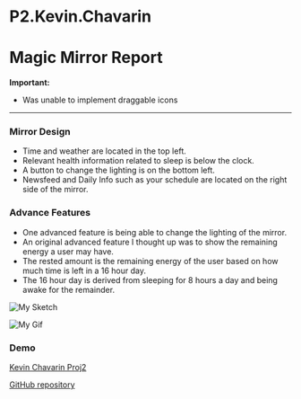 # P2.Kevin.Chavarin
# Magic Mirror Report 

**Important:**

- Was unable to implement draggable icons
---
### Mirror Design
- Time and weather are located in the top left.
- Relevant health information related to sleep is below the clock.
- A button to change the lighting is on the bottom left.
- Newsfeed and Daily Info such as your schedule are located on the right side of the mirror.

### Advance Features
- One advanced feature is being able to change the lighting of the mirror.
- An original advanced feature I thought up was to show the remaining energy a user may have.
- The rested amount is the remaining energy of the user based on how much time is left in a 16 hour day.
- The 16 hour day is derived from sleeping for 8 hours a day and being awake for the remainder. 

![My Sketch](https://github.com/SlimKevbot/P2_Kevin_Chavarin/mysketch.jpg)

![My Gif]()

### Demo
[Kevin Chavarin Proj2](https://youtu.be/0dUbnKeyQfk)

[GitHub repository](https://github.com/SlimKevbot/P2.Kevin.Chavarin)

